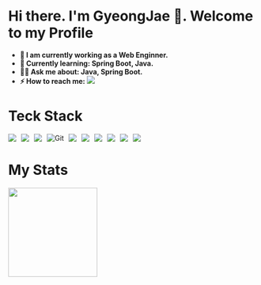 

<!--
**EconomyLIM/EconomyLIM** is a ✨ _special_ ✨ repository because its `README.md` (this file) appears on your GitHub profile.

Here are some ideas to get you started:

- 🔭 I’m currently working on ...
- 🌱 I’m currently learning ...
- 👯 I’m looking to collaborate on ...
- 🤔 I’m looking for help with ...
- 💬 Ask me about ...
- 📫 How to reach me: ...
- 😄 Pronouns: ...
- ⚡ Fun fact: ...
- **✨ Pronouns: She/Her.**
![header](https://capsule-render.vercel.app/api?type=rounded&color=timeGradient&text=Welcome%20to%20EconomyLim's%20GitHub%20👋&animation=twinkling&fontSize=40&fontAlignY=50&fontAlign=50&height=180)

-->

# **Hi there. I'm GyeongJae 👋. Welcome to my Profile**

- **🧠 I am currently working as a Web Enginner.**
- **🌱 Currently learning: Spring Boot, Java.**
- **🧙️‍♂️ Ask me about: Java, Spring Boot.**
- **⚡ How to reach me:** [<img src="https://img.shields.io/badge/tistory-000000?style=for-the-badge&logo=tistory&logoColor=white">](https://eco-dev.tistory.com/) 

# **Teck Stack**
<div style="display: flex; flex-wrap: wrap; gap: 10px;">
  <img src="https://img.shields.io/badge/Java-007396?style=flat-square&logo=Java&logoColor=white"> 
  <img src="https://img.shields.io/badge/Spring-6DB33F?style=flat-square&logo=Spring&logoColor=white">
  <img src="https://img.shields.io/badge/springboot-6DB33F?style=flat-square&logo=springboot&logoColor=white">
  <img src="https://img.shields.io/badge/-Git-F05032?style=flat-square&logo=git&logoColor=white" alt="Git">
  <img src="https://img.shields.io/badge/githubactions-2088FF?style=flat-square&logo=githubactions&logoColor=white">
  <img src="https://img.shields.io/badge/MySQL-4479A1?style=flat-square&logo=MySQL&logoColor=white"> 
  <img src="https://img.shields.io/badge/oracle-F80000?style=flat-square&logo=oracle&logoColor=white"> 
  <img src="https://img.shields.io/badge/react-61DAFB?style=flat-square&logo=react&logoColor=black">
  <img src="https://img.shields.io/badge/typescript-3178C6?style=flat-square&logo=typescript&logoColor=black">
  <img src="https://img.shields.io/badge/Amazon AWS-232F3E?style=flat-square&logo=amazon aws&logoColor=white">  
</div>

# **My Stats**
<div style="display: flex; justify-content: space-between;">
  <div style="width: 50%;">
    <img height="180em" src="https://github-readme-stats.vercel.app/api?username=EconomyLIM&show_icons=true&include_all_commits=true">
  </div>
  <div style="width: 50%;">
  </div>
</div>

<!--
<div align="center">
 <br>
 - 🌱 Hello world
 <br>
  <img height="180em" src="https://github-readme-stats.vercel.app/api?username=EconomyLIM&show_icons=true&include_all_commits=true"> &nbsp;
 <br>
 
  ![eco's backjoon](https://github-readme-solvedac.hyp3rflow.vercel.app/api/?handle=bmw4117)
  
<hr>
</div>
-->

